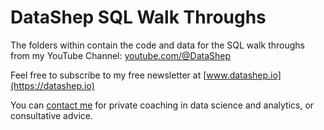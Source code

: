 # DataShep SQL Walk Throughs

The folders within contain the code and data for the SQL walk throughs 
from my YouTube Channel: [youtube.com/@DataShep](https://www.youtube.com/@DataShep)

Feel free to subscribe to my free newsletter at [www.datashep.io](https://datashep.io)

You can [contact me](https://datashep.io/subscribe#contact)
for private coaching in data science and analytics, or consultative advice.